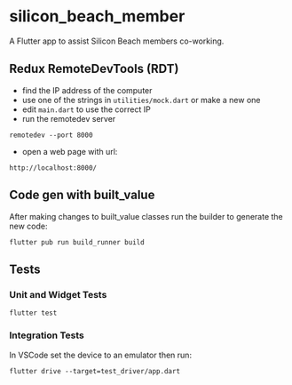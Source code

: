 # silicon_beach_member

A Flutter app to assist Silicon Beach members co-working.

## Redux RemoteDevTools (RDT) 

- find the IP address of the computer 
- use one of the strings in `utilities/mock.dart` or make a new one 
- edit `main.dart` to use the correct IP 
- run the remotedev server

```
remotedev --port 8000
```

- open a web page with url:

```
http://localhost:8000/
```

## Code gen with built_value 

After making changes to built_value classes run the builder to generate the new code:

```
flutter pub run build_runner build
```

## Tests 

### Unit and Widget Tests 

```
flutter test
```

### Integration Tests 

In VSCode set the device to an emulator then run: 

```
flutter drive --target=test_driver/app.dart
```
